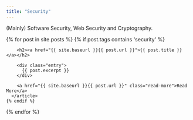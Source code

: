 ```yaml
---
title: "Security"
---
```


<p>(Mainly) Software Security, Web Security and Cryptography.</p>


<div class="posts">
  {% for post in site.posts %}
    {% if post.tags contains 'security' %}
      <article class="post">

        <h2><a href="{{ site.baseurl }}{{ post.url }}">{{ post.title }}</a></h2>

        <div class="entry">
          {{ post.excerpt }}
        </div>

        <a href="{{ site.baseurl }}{{ post.url }}" class="read-more">Read More</a>
      </article>
    {% endif %}
  {% endfor %}
</div>
